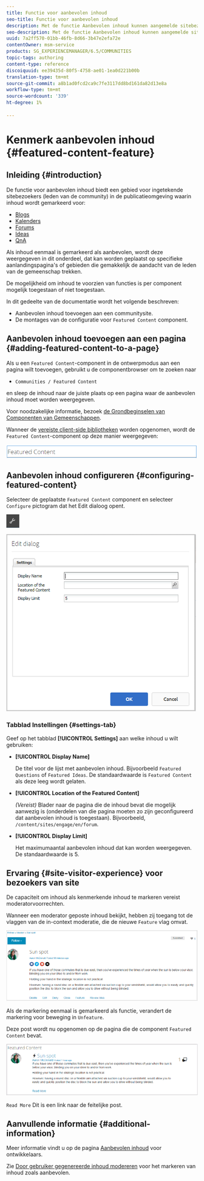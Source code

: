 ```yaml
---
title: Functie voor aanbevolen inhoud
seo-title: Functie voor aanbevolen inhoud
description: Met de functie Aanbevolen inhoud kunnen aangemelde sitebezoekers inhoud markeren
seo-description: Met de functie Aanbevolen inhoud kunnen aangemelde sitebezoekers inhoud markeren
uuid: 7a2ff570-01bb-46fb-8d66-3b47e2efa72e
contentOwner: msm-service
products: SG_EXPERIENCEMANAGER/6.5/COMMUNITIES
topic-tags: authoring
content-type: reference
discoiquuid: ee39435d-80f5-4758-ae01-1ea0d221b00b
translation-type: tm+mt
source-git-commit: a8b1ad0fcd2ca9c7fe3117dd8bd161da82d13e8a
workflow-type: tm+mt
source-wordcount: '339'
ht-degree: 1%

---
```



# Kenmerk aanbevolen inhoud {#featured-content-feature}

## Inleiding {#introduction}

De functie voor aanbevolen inhoud biedt een gebied voor ingetekende sitebezoekers (leden van de community) in de publicatieomgeving waarin inhoud wordt gemarkeerd voor:

* [Blogs](blog-feature.md)
* [Kalenders](calendar.md)
* [Forums](forum.md)
* [Ideas](ideation-feature.md)
* [QnA](working-with-qna.md)

Als inhoud eenmaal is gemarkeerd als aanbevolen, wordt deze weergegeven in dit onderdeel, dat kan worden geplaatst op specifieke aanlandingspagina&#39;s of gebieden die gemakkelijk de aandacht van de leden van de gemeenschap trekken.

De mogelijkheid om inhoud te voorzien van functies is per component mogelijk toegestaan of niet toegestaan.

In dit gedeelte van de documentatie wordt het volgende beschreven:

* Aanbevolen inhoud toevoegen aan een communitysite.
* De montages van de configuratie voor `Featured Content` component.

## Aanbevolen inhoud toevoegen aan een pagina {#adding-featured-content-to-a-page}

Als u een `Featured Content`-component in de ontwerpmodus aan een pagina wilt toevoegen, gebruikt u de componentbrowser om te zoeken naar

* `Communities / Featured Content`

en sleep de inhoud naar de juiste plaats op een pagina waar de aanbevolen inhoud moet worden weergegeven.

Voor noodzakelijke informatie, bezoek [de Grondbeginselen van Componenten van Gemeenschappen](basics.md).

Wanneer de [vereiste client-side bibliotheken](essentials-featured.md#essentials-for-client-side) worden opgenomen, wordt de `Featured Content`-component op deze manier weergegeven:

![featuretisch](assets/featuredcontent.png)

## Aanbevolen inhoud configureren {#configuring-featured-content}

Selecteer de geplaatste `Featured Content` component en selecteer `Configure` pictogram dat het Edit dialoog opent.

![configure-new](assets/configure-new.png)

![featuredcontent1](assets/featuredcontent1.png)

### Tabblad Instellingen {#settings-tab}

Geef op het tabblad **[!UICONTROL Settings]** aan welke inhoud u wilt gebruiken:

* **[!UICONTROL Display Name]**

   De titel voor de lijst met aanbevolen inhoud. Bijvoorbeeld `Featured Questions` of `Featured Ideas`. De standaardwaarde is `Featured Content` als deze leeg wordt gelaten.

* **[!UICONTROL Location of the Featured Content]**

   *(Vereist)* Blader naar de pagina die de inhoud bevat die mogelijk aanwezig is (onderdelen van die pagina moeten zo zijn geconfigureerd dat aanbevolen inhoud is toegestaan). Bijvoorbeeld, `/content/sites/engage/en/forum`.

* **[!UICONTROL Display Limit]**

   Het maximumaantal aanbevolen inhoud dat kan worden weergegeven. De standaardwaarde is 5.

## Ervaring {#site-visitor-experience} voor bezoekers van site

De capaciteit om inhoud als kenmerkende inhoud te markeren vereist moderatorvoorrechten.

Wanneer een moderator geposte inhoud bekijkt, hebben zij toegang tot de vlaggen van de in-context moderatie, die de nieuwe `Feature` vlag omvat.

![site-bezoeker](assets/site-visitor-experience.png)

Als de markering eenmaal is gemarkeerd als functie, verandert de markering voor beweging in `Unfeature`.

Deze post wordt nu opgenomen op de pagina die de component `Featured Content` bevat.

![site-bezoeker-ervaring1](assets/site-visitor-experience1.png)

`Read More` Dit is een link naar de feitelijke post.

## Aanvullende informatie {#additional-information}

Meer informatie vindt u op de pagina [Aanbevolen inhoud](essentials-featured.md) voor ontwikkelaars.

Zie [Door gebruiker gegenereerde inhoud modereren](moderate-ugc.md) voor het markeren van inhoud zoals aanbevolen.
